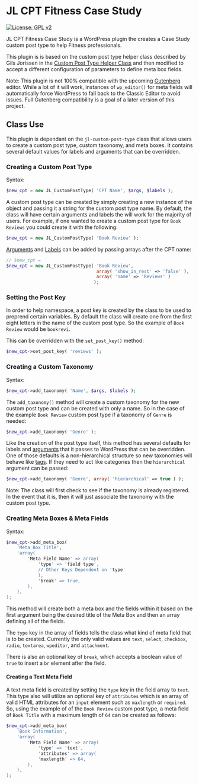 # JL CPT Fitness Case Study

[![License: GPL v2](https://img.shields.io/badge/License-GPL%20v2-blue.svg?style=plastic)](https://www.gnu.org/licenses/old-licenses/gpl-2.0.en.html)

JL CPT Fitness Case Study is a WordPress plugin the creates a Case Study custom post type to help Fitness professionals.

This plugin is is based on the custom post type helper class described by Gils Jorissen in the [Custom Post Type Helper Class](https://code.tutsplus.com/articles/custom-post-type-helper-class--wp-25104) and then modified to accept a different configuration of parameters to define meta box fields.

Note: This plugin is not 100% compatible with the upcoming [Gutenberg](https://github.com/WordPress/gutenberg) editor. While a lot of it will work, instances of `wp_editor()` for meta fields will automatically force WordPress to fall back to the Classic Editor to avoid issues. Full Gutenberg compatibility is a goal of a later version of this project.

## Class Use
This plugin is dependant on the `jl-custom-post-type` class that allows users to create a custom post type, custom taxonomy, and meta boxes. It contains several default values for labels and arguments that can be overridden.

### Creating a Custom Post Type
Syntax:
```php
$new_cpt = new JL_CustomPostType( 'CPT Name', $args, $labels );
```

A custom post type can be created by simply creating a new instance of the object and passing it a string for the custom post type name. By default, the class will have certain arguments and labels the will work for the majority of users. For example, if one wanted to create a custom post type for `Book Reviews` you could create it with the following:

```php
$new_cpt = new JL_CustomPostType( 'Book Review' );
```

[Arguments](https://developer.wordpress.org/reference/functions/register_post_type/#parameters) and [Labels](https://developer.wordpress.org/reference/functions/get_post_type_labels/#description) can be added by passing arrays after the CPT name:

```php
// $new_cpt = 
$new_cpt = new JL_CustomPostType( 'Book Review', 
                                  array( 'show_in_rest' => 'false' ), 
                                  array( 'name' => 'Reviews' )
                                 );
```

### Setting the Post Key
In order to help namespace, a post key is created by the class to be used to preprend certain variables. By default the class will create one from the first eight letters in the name of the custom post type. So the example of `Book Review` would be `bookrevi`.

This can be overridden with the `set_post_key()` method:

```php
$new_cpt->set_post_key( 'reviews' );
```

### Creating a Custom Taxonomy
Syntax:

```php
$new_cpt->add_taxonomy( 'Name', $args, $labels );
```

The `add_taxonomy()` method will create a custom taxonomy for the new custom post type and can be created with only a name. So in the case of the example `Book Review` custom post type if a taxonomy of `Genre` is needed:

```php
$new_cpt->add_taxonomy( 'Genre' );
``` 
 
 Like the creation of the post type itself, this method has several defaults for labels and [arguments](https://developer.wordpress.org/reference/functions/register_taxonomy/#parameters) that it passes to WordPress that can be overridden. One of those defaults is a non-hierarchical structure so new taxonomies will behave like [tags](http://www.wpbeginner.com/glossary/tag/). If they need to act like categories then the `hierarchical` argument can be passed:
 
 ```php
$new_cpt->add_taxonomy( 'Genre', array( 'hierarchical' => true ) );
```

Note: The class will first check to see if the taxonomy is already registered. In the event that it is, then it will just associate the taxonomy with the custom post type.

### Creating Meta Boxes & Meta Fields

Syntax:

```php
$new_cpt->add_meta_box(
    'Meta Box Title',
    'array(
        'Meta Field Name' => array(
            'type' => 'field type',
            // Other Keys Dependent on 'type'
            ),
            'break' => true,
        ),
    ),
);
```

This method will create both a meta box and the fields within it based on the first argument being the desired title of the Meta Box and then an array defining all of the fields.

The `type` key in the array of fields tells the class what kind of meta field that is to be created. Currently the only valid values are `text`, `select`, `checkbox`, `radio`, `textarea`, `wpeditor`, and `attachment`.

There is also an optional key of `break`, which accepts a boolean value  of `true` to insert a `br` element after the field.

#### Creating a Text Meta Field

A text meta field is created by setting the `type` key in the field array to `text`. This type also will utilize an optional key of `attributes` which is an array of valid HTML attributes for an `input` element such as `maxlength` or `required`. So, using the example of of the `Book Review` custom post type, a meta field of `Book Title` with a maximum length of `64` can be created as follows:

```php
$new_cpt->add_meta_box(
    'Book Information',
    'array(
        'Meta Field Name' => array(
            'type' => 'text',
            'attributes' => array(
            'maxlength' => 64,
        ),
    ),
);
```
